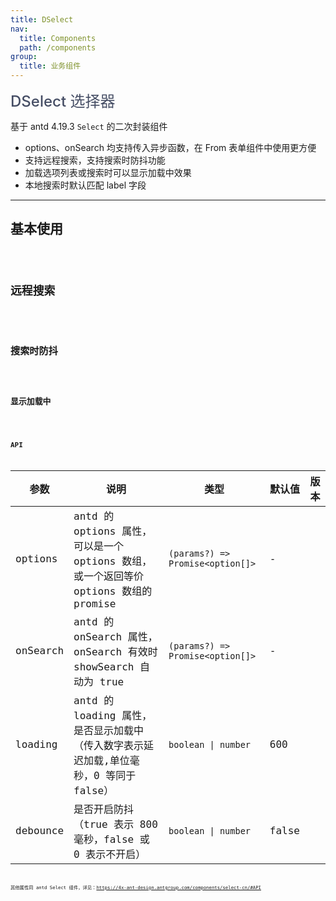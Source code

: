 ```yaml
---
title: DSelect
nav:
  title: Components
  path: /components
group:
  title: 业务组件
---
```


<span style="font-size:24px;color:#454d64;font-weight:500">DSelect 选择器</span>

基于 antd 4.19.3 `Select` 的二次封装组件

- options、onSearch 均支持传入异步函数，在 From 表单组件中使用更方便
- 支持远程搜索，支持搜索时防抖功能
- 加载选项列表或搜索时可以显示加载中效果
- 本地搜索时默认匹配 label 字段

---

## 基本使用

<code src="./demos/basicDemo.tsx"  />

## 远程搜索

<code src="./demos/searchDemo.tsx" />

## 搜索时防抖

<code src="./demos/debounceDemo.tsx" />

## 显示加载中

<code src="./demos/loadingDemo.tsx" />

## API

| 参数 | 说明 | 类型 | 默认值 | 版本 |
| --- | --- | --- | --- | --- |
| options | antd 的 options 属性，可以是一个 options 数组，或一个返回等价 options 数组的 promise | `(params?) => Promise<option[]>` | - |  |
| onSearch | antd 的 onSearch 属性，onSearch 有效时 showSearch 自动为 true | `(params?) => Promise<option[]>` | - |  |
| loading | antd 的 loading 属性，是否显示加载中（传入数字表示延迟加载,单位毫秒，0 等同于 false） | `boolean \| number` | 600 |  |
| debounce | 是否开启防抖（true 表示 800 毫秒，false 或 0 表示不开启） | `boolean \| number` | false |  |

其他属性同 antd Select 组件，详见：https://4x-ant-design.antgroup.com/components/select-cn/#API
